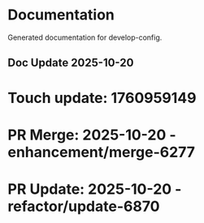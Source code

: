 # Documentation

Generated documentation for develop-config.

## Doc Update 2025-10-20

# Touch update: 1760959149

# PR Merge: 2025-10-20 - enhancement/merge-6277

# PR Update: 2025-10-20 - refactor/update-6870

